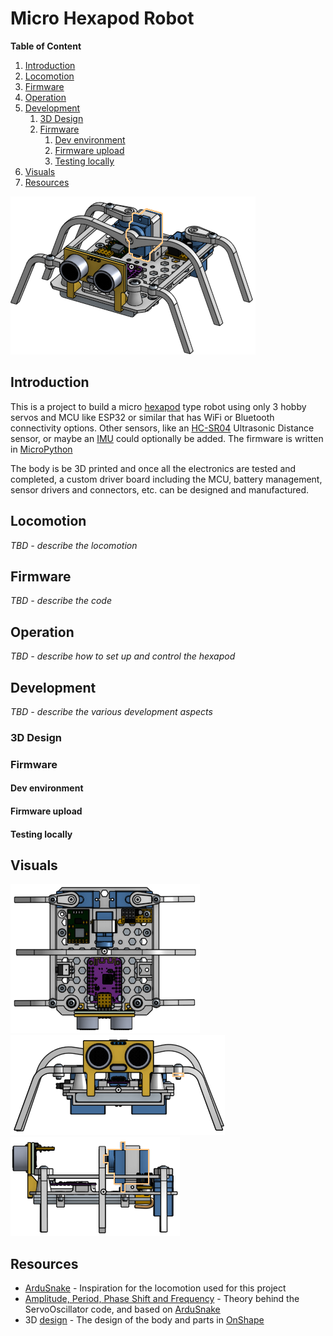 Micro Hexapod Robot
===================

**Table of Content**

1. [Introduction](#introduction)
2. [Locomotion](#locomotion)
3. [Firmware](#firmware)
4. [Operation](#operation)
5. [Development](#development)
	1. [3D Design](#3d-design)
	2. [Firmware](#firmware)
		1. [Dev environment](#dev-environment)
		2. [Firmware upload](#firmware-upload)
		3. [Testing locally](#testing-locally)
3. [Visuals](#visuals)
4. [Resources](#resources)

![Hexapod Isometric View](docs/hexapod_iso.png "Hexapod 3D")

## Introduction
This is a project to build a micro [hexapod] type robot using only 3 hobby
servos and MCU like ESP32 or similar that has WiFi or Bluetooth connectivity
options. Other sensors, like an [HC-SR04] Ultrasonic Distance sensor, or maybe
an [IMU] could optionally be added. The firmware is written in [MicroPython]

The body is be 3D printed and once all the electronics are tested and
completed, a custom driver board including the MCU, battery management, sensor
drivers and connectors, etc. can be designed and manufactured.

## Locomotion

_TBD - describe the locomotion_

## Firmware

_TBD - describe the code_

## Operation

_TBD - describe how to set up and control the hexapod_

## Development

_TBD - describe the various development aspects_

### 3D Design

### Firmware

#### Dev environment

#### Firmware upload

#### Testing locally


## Visuals
![Hexapod Top View](docs/hexapod_top.png "Hexapod top view")
![Hexapod Front View](docs/hexapod_front.png "Hexapod front view")
![Hexapod Left View](docs/hexapod_left.png "Hexapod left view")

## Resources
* [ArduSnake] - Inspiration for the locomotion used for this project
* [Amplitude, Period, Phase Shift and Frequency](https://www.mathsisfun.com/algebra/amplitude-period-frequency-phase-shift.html) -
  Theory behind the ServoOscillator code, and based on [ArduSnake]
* 3D [design] - The design of the body and parts in [OnShape]


<!-- Links -->
[hexapod]: https://en.wikipedia.org/wiki/Hexapod_(robotics)
[ArduSnake]: https://github.com/Obijuan/ArduSnake
[HC-SR04]: https://www.theengineeringprojects.com/2018/10/introduction-to-hc-sr04-ultrasonic-sensor.html
[IMU]: https://itp.nyu.edu/physcomp/lessons/accelerometers-gyros-and-imus-the-basics/
[design]: https://cad.onshape.com/documents/7f1f6312272fa1634f1a9c3c/w/0b019e5d4fce4172f4dcc484/e/9b3c33fb966bfcde9440cbd6
[OnShape]: https://www.onshape.com/en/
[MicroPython]: https://micropython.org
